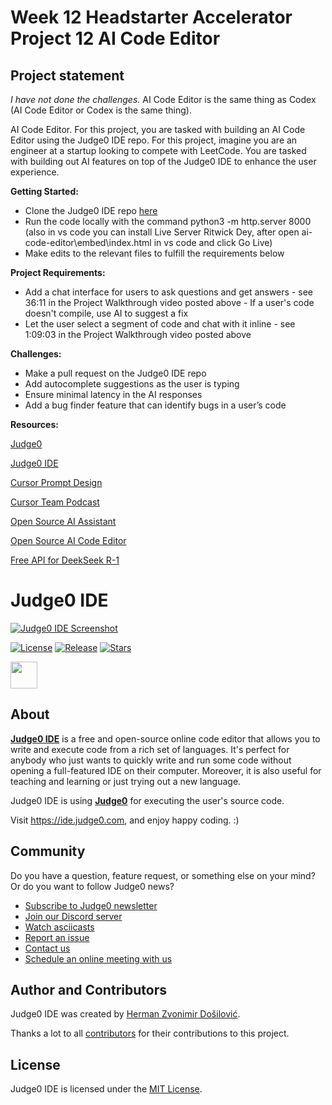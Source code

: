 # Week 12 Headstarter Accelerator Project 12 AI Code Editor 
## Project statement
*I have not done the challenges.* AI Code Editor is the same thing as Codex (AI Code Editor or Codex is the same thing).

AI Code Editor.
For this project, you are tasked with building an AI Code Editor using the Judge0 IDE repo.
For this project, imagine you are an engineer at a startup looking to compete with LeetCode. You are tasked with building out AI features on top of the Judge0 IDE to enhance the user experience.

**Getting Started:**

- Clone the Judge0 IDE repo [here]( https://github.com/judge0/ide)
- Run the code locally with the command python3 -m http.server 8000 (also in vs code you can install Live Server Ritwick Dey, after open ai-code-editor\embed\index.html in vs code and click Go Live)  
- Make edits to the relevant files to fulfill the requirements below

**Project Requirements:**

- ​Add a chat interface for users to ask questions and get answers - see 36:11 in the Project Walkthrough video posted above
​- If a user's code doesn't compile, use AI to suggest a fix
- ​Let the user select a segment of code and chat with it inline - see 1:09:03 in the Project Walkthrough video posted above

**Challenges:**

- Make a pull request on the Judge0 IDE repo
- Add autocomplete suggestions as the user is typing
- Ensure minimal latency in the AI responses
- Add a bug finder feature that can identify bugs in a user’s code


**Resources:**

[Judge0](
https://judge0.com/)

[Judge0 IDE](
https://github.com/judge0/ide)

[Cursor Prompt Design](
https://www.cursor.com/blog/prompt-design)

[Cursor Team Podcast](
https://www.youtube.com/watch?v=oFfVt3S51T4)

[Open Source AI Assistant](
https://github.com/continuedev/continue)

[Open Source AI Code Editor](
https://github.com/trypear/pearai-app)

[Free API for DeekSeek R-1](
https://openrouter.ai/deepseek/deepseek-r1:free)





# Judge0 IDE
[![Judge0 IDE Screenshot](./.github/screenshot.png)](https://ide.judge0.com)

[![License](https://img.shields.io/github/license/judge0/ide?color=2185d0&style=flat-square)](https://github.com/judge0/ide/blob/master/LICENSE)
[![Release](https://img.shields.io/github/v/release/judge0/ide?color=2185d0&style=flat-square)](https://github.com/judge0/ide/releases)
[![Stars](https://img.shields.io/github/stars/judge0/ide?color=2185d0&style=flat-square)](https://github.com/judge0/ide/stargazers)

<a href="https://www.producthunt.com/posts/judge0-ide" target="_blank"><img src="https://api.producthunt.com/widgets/embed-image/v1/featured.svg?post_id=179885&theme=light" alt="" height="43px" /></a>

## About
[**Judge0 IDE**](https://ide.judge0.com) is a free and open-source online code editor that allows you to write and execute code from a rich set of languages. It's perfect for anybody who just wants to quickly write and run some code without opening a full-featured IDE on their computer. Moreover, it is also useful for teaching and learning or just trying out a new language.

Judge0 IDE is using [**Judge0**](https://ce.judge0.com) for executing the user's source code.

Visit https://ide.judge0.com, and enjoy happy coding. :)

## Community
Do you have a question, feature request, or something else on your mind? Or do you want to follow Judge0 news?

* [Subscribe to Judge0 newsletter](https://subscribe.judge0.com)
* [Join our Discord server](https://discord.gg/GRc3v6n)
* [Watch asciicasts](https://asciinema.org/~hermanzdosilovic)
* [Report an issue](https://github.com/judge0/judge0/issues/new)
* [Contact us](mailto:contact@judge0.com)
* [Schedule an online meeting with us](https://meet.judge0.com)

## Author and Contributors
Judge0 IDE was created by [Herman Zvonimir Došilović](https://github.com/hermanzdosilovic).

Thanks a lot to all [contributors](https://github.com/judge0/ide/graphs/contributors) for their contributions to this project.

## License
Judge0 IDE is licensed under the [MIT License](https://github.com/judge0/ide/blob/master/LICENSE).
